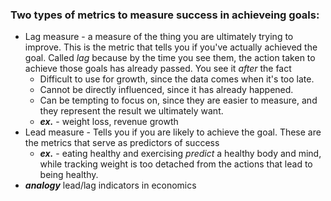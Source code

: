 
### Two types of metrics to measure success in achieveing goals:
- Lag measure - a measure of the thing you are ultimately trying to improve. This is the metric that tells you if you've actually achieved the goal. Called *lag* because by the time you see them, the action taken to achieve those goals has already passed. You see it *after* the fact
    - Difficult to use for growth, since the data comes when it's too late.
    - Cannot be directly influenced, since it has already happened.
    - Can be tempting to focus on, since they are easier to measure, and they represent the result we ultimately want.
    - ***ex.*** - weight loss, revenue growth
- Lead measure - Tells you if you are likely to achieve the goal. These are the metrics that serve as predictors of success
    - ***ex.*** - eating healthy and exercising *predict* a healthy body and mind, while tracking weight is too detached from the actions that lead to being healthy.
- ***analogy*** lead/lag indicators in economics
